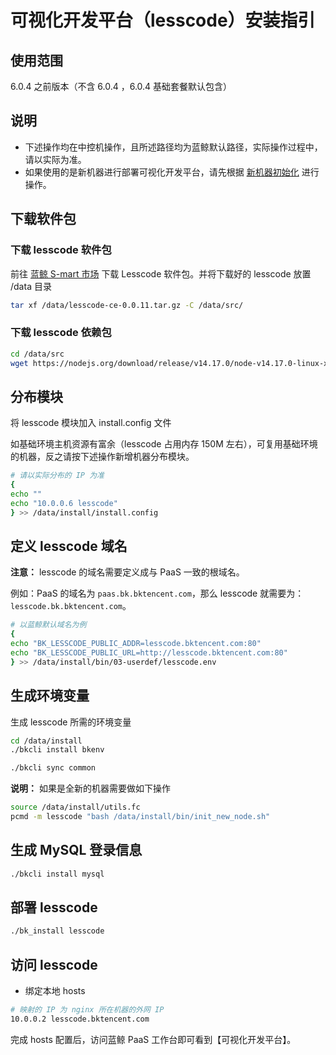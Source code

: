 # 可视化开发平台（lesscode）安装指引

## 使用范围

6.0.4 之前版本（不含 6.0.4 ，6.0.4 基础套餐默认包含）

## 说明

- 下述操作均在中控机操作，且所述路径均为蓝鲸默认路径，实际操作过程中，请以实际为准。
- 如果使用的是新机器进行部署可视化开发平台，请先根据 [新机器初始化](../../维护手册/日常维护/scale_node.md) 进行操作。

## 下载软件包

### 下载 lesscode 软件包

前往 [蓝鲸 S-mart 市场](https://bk.tencent.com/s-mart/market) 下载 Lesscode 软件包。并将下载好的 lesscode 放置 /data 目录

```bash
tar xf /data/lesscode-ce-0.0.11.tar.gz -C /data/src/
```

### 下载 lesscode 依赖包

```bash
cd /data/src
wget https://nodejs.org/download/release/v14.17.0/node-v14.17.0-linux-x64.tar.gz
```

## 分布模块

将 lesscode 模块加入 install.config 文件

如基础环境主机资源有富余（lesscode 占用内存 150M 左右），可复用基础环境的机器，反之请按下述操作新增机器分布模块。

```bash
# 请以实际分布的 IP 为准
{
echo ""
echo "10.0.0.6 lesscode" 
} >> /data/install/install.config
```

## 定义 lesscode 域名

**注意：** lesscode 的域名需要定义成与 PaaS 一致的根域名。

例如：PaaS 的域名为 `paas.bk.bktencent.com`，那么 lesscode 就需要为：`lesscode.bk.bktencent.com`。

```bash
# 以蓝鲸默认域名为例
{
echo "BK_LESSCODE_PUBLIC_ADDR=lesscode.bktencent.com:80"
echo "BK_LESSCODE_PUBLIC_URL=http://lesscode.bktencent.com:80"
} >> /data/install/bin/03-userdef/lesscode.env

```

## 生成环境变量

生成 lesscode 所需的环境变量

```bash
cd /data/install
./bkcli install bkenv

./bkcli sync common
```

**说明：** 如果是全新的机器需要做如下操作

```bash
source /data/install/utils.fc
pcmd -m lesscode "bash /data/install/bin/init_new_node.sh"
```

## 生成 MySQL 登录信息

```bash
./bkcli install mysql
```

## 部署 lesscode

```bash
./bk_install lesscode
```

## 访问 lesscode

- 绑定本地 hosts

```bash
# 映射的 IP 为 nginx 所在机器的外网 IP
10.0.0.2 lesscode.bktencent.com
```

完成 hosts 配置后，访问蓝鲸 PaaS 工作台即可看到【可视化开发平台】。
